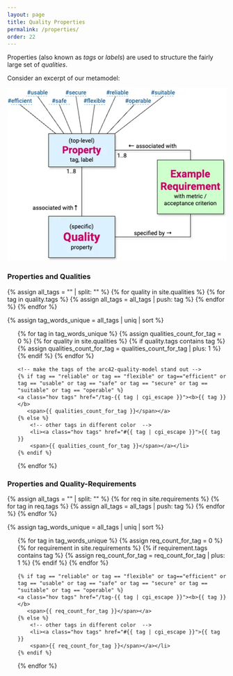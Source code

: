 ```yaml
---
layout: page
title: Quality Properties
permalink: /properties/
order: 22
---
```


Properties (also known as _tags_ or _labels_) are used to structure the fairly large set of _qualities_.

Consider an excerpt of our metamodel:


![Properties and qualities](/images/Q42-properties-tags.webp)


### Properties and Qualities

{% assign all_tags = "" | split: "" %}
{% for quality in site.qualities %}
  {% for tag in quality.tags %}
    {% assign all_tags = all_tags | push: tag %}
  {% endfor %}
{% endfor %}


{% assign tag_words_unique = all_tags | uniq | sort %}

<div id="tags">
  <ul class="tag-box inline">
  {% for tag in tag_words_unique %}
    {% assign qualities_count_for_tag = 0 %}
    {% for quality in site.qualities %}
      {% if quality.tags contains tag %}
        {% assign qualities_count_for_tag = qualities_count_for_tag | plus: 1 %}
      {% endif %}
    {% endfor %}

    <!-- make the tags of the arc42-quality-model stand out -->
    {% if tag == "reliable" or tag == "flexible" or tag=="efficient" or tag == "usable" or tag == "safe" or tag == "secure" or tag == "suitable" or tag == "operable" %}
    <a class="hov tags" href="/tag-{{ tag | cgi_escape }}"><b>{{ tag }}</b>
       <span>{{ qualities_count_for_tag }}</span></a>
    {% else %}
        <!-- other tags in different color  -->
        <li><a class="hov tags" href="#{{ tag | cgi_escape }}">{{ tag }}
        <span>{{ qualities_count_for_tag }}</span></a></li>
    {% endif %}
  {% endfor %}
  </ul>
</div>

### Properties and Quality-Requirements


{% assign all_tags = "" | split: "" %}
{% for req in site.requirements %}
  {% for tag in req.tags %}
    {% assign all_tags = all_tags | push: tag %}
  {% endfor %}
{% endfor %}


{% assign tag_words_unique = all_tags | uniq | sort %}

<div id="tags">
  <ul class="tag-box inline">
  {% for tag in tag_words_unique %}
    {% assign req_count_for_tag = 0 %}
    {% for requirement in site.requirements %}
      {% if requirement.tags contains tag %}
        {% assign req_count_for_tag = req_count_for_tag | plus: 1 %}
      {% endif %}
    {% endfor %}

    {% if tag == "reliable" or tag == "flexible" or tag=="efficient" or tag == "usable" or tag == "safe" or tag == "secure" or tag == "suitable" or tag == "operable" %}
    <a class="hov tags" href="/tag-{{ tag | cgi_escape }}"><b>{{ tag }}</b>
       <span>{{ req_count_for_tag }}</span></a>
    {% else %}
        <!-- other tags in different color  -->
        <li><a class="hov tags" href="#{{ tag | cgi_escape }}">{{ tag }}
        <span>{{ req_count_for_tag }}</span></a></li>
    {% endif %}
  {% endfor %}
  </ul>
</div>